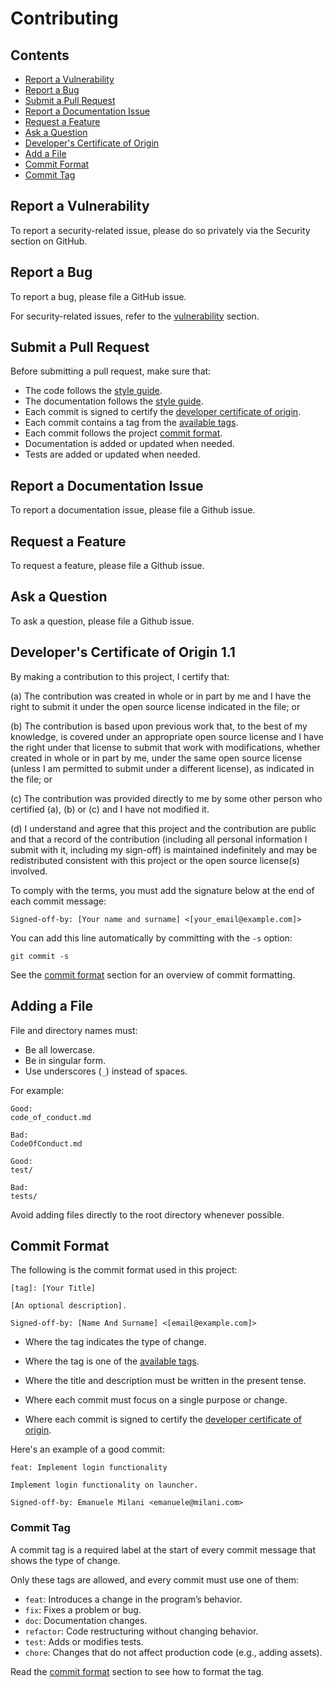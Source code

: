 # Contributing

## Contents

 - [Report a Vulnerability](#report-a-vulnerability)
 - [Report a Bug](#report-a-bug)
 - [Submit a Pull Request](#submit-a-pull-request)
 - [Report a Documentation Issue](#report-a-documentation-issue)
 - [Request a Feature](#request-a-feature)
 - [Ask a Question](#ask-a-question)
 - [Developer's Certificate of Origin](#developer's-certificate-of-origin-1.1)
 - [Add a File](#add-a-file)
 - [Commit Format](#commit-format)
 - [Commit Tag](#commit-tag)

## Report a Vulnerability

To report a security-related issue, please do so privately via the Security section on GitHub.

## Report a Bug

To report a bug, please file a GitHub issue.

For security-related issues, refer to the [vulnerability](#report-a-vulnerability) section.

## Submit a Pull Request

Before submitting a pull request, make sure that:

 - The code follows the [style guide](style_guide.md).
 - The documentation follows the [style guide](style_guide.md).
 - Each commit is signed to certify the [developer certificate of origin](#developer's-certificate-of-origin-1.1).
 - Each commit contains a tag from the [available tags](#commit-tag).
 - Each commit follows the project [commit format](#commit-format).
 - Documentation is added or updated when needed.
 - Tests are added or updated when needed.

## Report a Documentation Issue

To report a documentation issue, please file a Github issue.

## Request a Feature

To request a feature, please file a Github issue.

## Ask a Question

To ask a question, please file a Github issue.

## Developer's Certificate of Origin 1.1

By making a contribution to this project, I certify that:

(a) The contribution was created in whole or in part by me and I
    have the right to submit it under the open source license
    indicated in the file; or

(b) The contribution is based upon previous work that, to the best
    of my knowledge, is covered under an appropriate open source
    license and I have the right under that license to submit that
    work with modifications, whether created in whole or in part
    by me, under the same open source license (unless I am
    permitted to submit under a different license), as indicated
    in the file; or

(c) The contribution was provided directly to me by some other
    person who certified (a), (b) or (c) and I have not modified
    it.

(d) I understand and agree that this project and the contribution
    are public and that a record of the contribution (including all
    personal information I submit with it, including my sign-off) is
    maintained indefinitely and may be redistributed consistent with
    this project or the open source license(s) involved.

To comply with the terms, you must add the signature below at the end of each commit message:

`Signed-off-by: [Your name and surname] <[your_email@example.com]>`

You can add this line automatically by committing with the `-s` option:

`git commit -s`

See the [commit format](#commit-format) section for an overview of commit formatting.

## Adding a File

File and directory names must:

 - Be all lowercase.
 - Be in singular form.
 - Use underscores (`_`) instead of spaces.

For example:

```
Good:
code_of_conduct.md

Bad:
CodeOfConduct.md

Good:
test/

Bad:
tests/
```

Avoid adding files directly to the root directory whenever possible.

## Commit Format

The following is the commit format used in this project:

```
[tag]: [Your Title]

[An optional description].

Signed-off-by: [Name And Surname] <[email@example.com]>
```

 - Where the tag indicates the type of change.

 - Where the tag is one of the [available tags](#commit-tag).

 - Where the title and description must be written in the present tense.

 - Where each commit must focus on a single purpose or change.

 - Where each commit is signed to certify the [developer certificate of origin](#developer's-certificate-of-origin-1.1).

Here's an example of a good commit:

```
feat: Implement login functionality

Implement login functionality on launcher.

Signed-off-by: Emanuele Milani <emanuele@milani.com>
```

### Commit Tag

A commit tag is a required label at the start of every commit message that shows the type of change.

Only these tags are allowed, and every commit must use one of them:

 - `feat`: Introduces a change in the program’s behavior.
 - `fix`: Fixes a problem or bug.
 - `doc`: Documentation changes.
 - `refactor`: Code restructuring without changing behavior.
 - `test`: Adds or modifies tests.
 - `chore`: Changes that do not affect production code (e.g., adding assets).

Read the [commit format](#commit-format) section to see how to format the tag.

